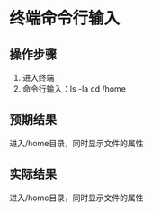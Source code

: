 # 终端命令行输入

## 操作步骤

1. 进入终端
2. 命令行输入：ls -la cd /home

## 预期结果

进入/home目录，同时显示文件的属性

## 实际结果

进入/home目录，同时显示文件的属性
